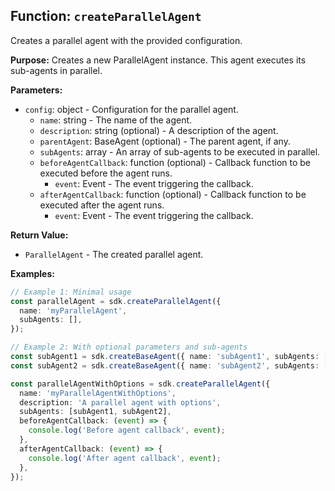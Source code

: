 ## Function: `createParallelAgent`

Creates a parallel agent with the provided configuration.

**Purpose:**
Creates a new ParallelAgent instance. This agent executes its sub-agents in parallel.

**Parameters:**
- `config`: object - Configuration for the parallel agent.
  - `name`: string - The name of the agent.
  - `description`: string (optional) - A description of the agent.
  - `parentAgent`: BaseAgent (optional) - The parent agent, if any.
  - `subAgents`: array<BaseAgent> - An array of sub-agents to be executed in parallel.
  - `beforeAgentCallback`: function (optional) - Callback function to be executed before the agent runs.
    - `event`: Event - The event triggering the callback.
  - `afterAgentCallback`: function (optional) - Callback function to be executed after the agent runs.
    - `event`: Event - The event triggering the callback.

**Return Value:**
- `ParallelAgent` - The created parallel agent.

**Examples:**
```typescript
// Example 1: Minimal usage
const parallelAgent = sdk.createParallelAgent({
  name: 'myParallelAgent',
  subAgents: [],
});

// Example 2: With optional parameters and sub-agents
const subAgent1 = sdk.createBaseAgent({ name: 'subAgent1', subAgents: [] });
const subAgent2 = sdk.createBaseAgent({ name: 'subAgent2', subAgents: [] });

const parallelAgentWithOptions = sdk.createParallelAgent({
  name: 'myParallelAgentWithOptions',
  description: 'A parallel agent with options',
  subAgents: [subAgent1, subAgent2],
  beforeAgentCallback: (event) => {
    console.log('Before agent callback', event);
  },
  afterAgentCallback: (event) => {
    console.log('After agent callback', event);
  },
});
```